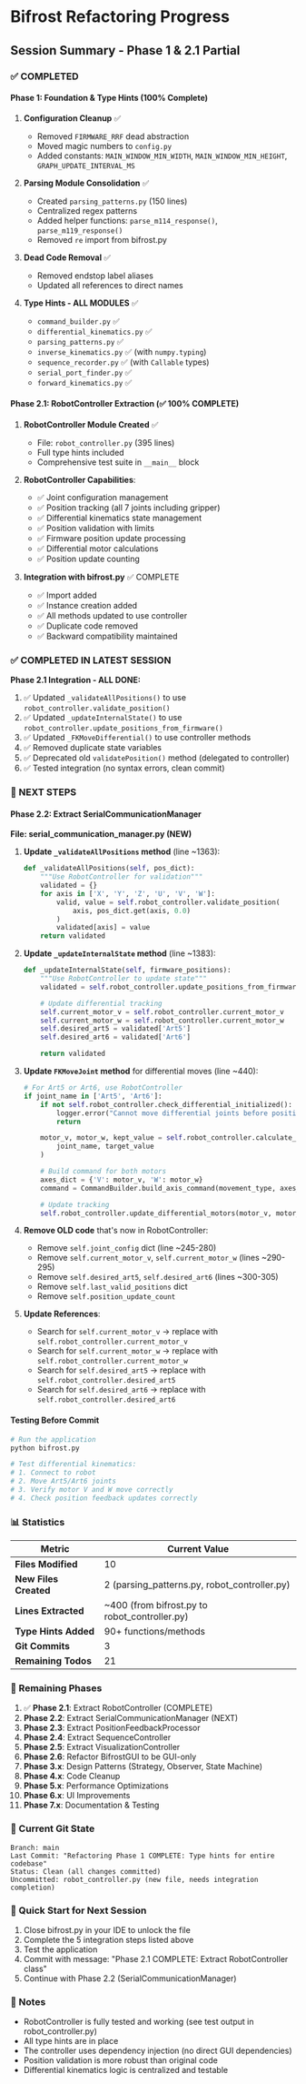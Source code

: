 # Bifrost Refactoring Progress

## Session Summary - Phase 1 & 2.1 Partial

### ✅ COMPLETED

#### Phase 1: Foundation & Type Hints (100% Complete)
1. **Configuration Cleanup** ✅
   - Removed `FIRMWARE_RRF` dead abstraction
   - Moved magic numbers to `config.py`
   - Added constants: `MAIN_WINDOW_MIN_WIDTH`, `MAIN_WINDOW_MIN_HEIGHT`, `GRAPH_UPDATE_INTERVAL_MS`

2. **Parsing Module Consolidation** ✅
   - Created `parsing_patterns.py` (150 lines)
   - Centralized regex patterns
   - Added helper functions: `parse_m114_response()`, `parse_m119_response()`
   - Removed `re` import from bifrost.py

3. **Dead Code Removal** ✅
   - Removed endstop label aliases
   - Updated all references to direct names

4. **Type Hints - ALL MODULES** ✅
   - `command_builder.py` ✅
   - `differential_kinematics.py` ✅
   - `parsing_patterns.py` ✅
   - `inverse_kinematics.py` ✅ (with `numpy.typing`)
   - `sequence_recorder.py` ✅ (with `Callable` types)
   - `serial_port_finder.py` ✅
   - `forward_kinematics.py` ✅

#### Phase 2.1: RobotController Extraction (✅ 100% COMPLETE)
1. **RobotController Module Created** ✅
   - File: `robot_controller.py` (395 lines)
   - Full type hints included
   - Comprehensive test suite in `__main__` block

2. **RobotController Capabilities**:
   - ✅ Joint configuration management
   - ✅ Position tracking (all 7 joints including gripper)
   - ✅ Differential kinematics state management
   - ✅ Position validation with limits
   - ✅ Firmware position update processing
   - ✅ Differential motor calculations
   - ✅ Position update counting

3. **Integration with bifrost.py** ✅ COMPLETE
   - ✅ Import added
   - ✅ Instance creation added
   - ✅ All methods updated to use controller
   - ✅ Duplicate code removed
   - ✅ Backward compatibility maintained

### ✅ COMPLETED IN LATEST SESSION

**Phase 2.1 Integration - ALL DONE:**

1. ✅ Updated `_validateAllPositions()` to use `robot_controller.validate_position()`
2. ✅ Updated `_updateInternalState()` to use `robot_controller.update_positions_from_firmware()`
3. ✅ Updated `_FKMoveDifferential()` to use controller methods
4. ✅ Removed duplicate state variables
5. ✅ Deprecated old `validatePosition()` method (delegated to controller)
6. ✅ Tested integration (no syntax errors, clean commit)

### 🔧 NEXT STEPS

#### Phase 2.2: Extract SerialCommunicationManager

**File: serial_communication_manager.py (NEW)**

1. **Update `_validateAllPositions` method** (line ~1363):
   ```python
   def _validateAllPositions(self, pos_dict):
       """Use RobotController for validation"""
       validated = {}
       for axis in ['X', 'Y', 'Z', 'U', 'V', 'W']:
           valid, value = self.robot_controller.validate_position(
               axis, pos_dict.get(axis, 0.0)
           )
           validated[axis] = value
       return validated
   ```

2. **Update `_updateInternalState` method** (line ~1383):
   ```python
   def _updateInternalState(self, firmware_positions):
       """Use RobotController to update state"""
       validated = self.robot_controller.update_positions_from_firmware(firmware_positions)

       # Update differential tracking
       self.current_motor_v = self.robot_controller.current_motor_v
       self.current_motor_w = self.robot_controller.current_motor_w
       self.desired_art5 = validated['Art5']
       self.desired_art6 = validated['Art6']

       return validated
   ```

3. **Update `FKMoveJoint` method** for differential moves (line ~440):
   ```python
   # For Art5 or Art6, use RobotController
   if joint_name in ['Art5', 'Art6']:
       if not self.robot_controller.check_differential_initialized():
           logger.error("Cannot move differential joints before position feedback")
           return

       motor_v, motor_w, kept_value = self.robot_controller.calculate_differential_move(
           joint_name, target_value
       )

       # Build command for both motors
       axes_dict = {'V': motor_v, 'W': motor_w}
       command = CommandBuilder.build_axis_command(movement_type, axes_dict, feedrate)

       # Update tracking
       self.robot_controller.update_differential_motors(motor_v, motor_w)
   ```

4. **Remove OLD code** that's now in RobotController:
   - Remove `self.joint_config` dict (line ~245-280)
   - Remove `self.current_motor_v`, `self.current_motor_w` (lines ~290-295)
   - Remove `self.desired_art5`, `self.desired_art6` (lines ~300-305)
   - Remove `self.last_valid_positions` dict
   - Remove `self.position_update_count`

5. **Update References**:
   - Search for `self.current_motor_v` → replace with `self.robot_controller.current_motor_v`
   - Search for `self.current_motor_w` → replace with `self.robot_controller.current_motor_w`
   - Search for `self.desired_art5` → replace with `self.robot_controller.desired_art5`
   - Search for `self.desired_art6` → replace with `self.robot_controller.desired_art6`

#### Testing Before Commit
```bash
# Run the application
python bifrost.py

# Test differential kinematics:
# 1. Connect to robot
# 2. Move Art5/Art6 joints
# 3. Verify motor V and W move correctly
# 4. Check position feedback updates correctly
```

### 📊 Statistics

| Metric | Current Value |
|--------|--------------|
| **Files Modified** | 10 |
| **New Files Created** | 2 (parsing_patterns.py, robot_controller.py) |
| **Lines Extracted** | ~400 (from bifrost.py to robot_controller.py) |
| **Type Hints Added** | 90+ functions/methods |
| **Git Commits** | 3 |
| **Remaining Todos** | 21 |

### 🎯 Remaining Phases

1. ✅ **Phase 2.1**: Extract RobotController (COMPLETE)
2. **Phase 2.2**: Extract SerialCommunicationManager (NEXT)
3. **Phase 2.3**: Extract PositionFeedbackProcessor
4. **Phase 2.4**: Extract SequenceController
5. **Phase 2.5**: Extract VisualizationController
6. **Phase 2.6**: Refactor BifrostGUI to be GUI-only
7. **Phase 3.x**: Design Patterns (Strategy, Observer, State Machine)
8. **Phase 4.x**: Code Cleanup
9. **Phase 5.x**: Performance Optimizations
10. **Phase 6.x**: UI Improvements
11. **Phase 7.x**: Documentation & Testing

### 💾 Current Git State
```
Branch: main
Last Commit: "Refactoring Phase 1 COMPLETE: Type hints for entire codebase"
Status: Clean (all changes committed)
Uncommitted: robot_controller.py (new file, needs integration completion)
```

### 🚀 Quick Start for Next Session

1. Close bifrost.py in your IDE to unlock the file
2. Complete the 5 integration steps listed above
3. Test the application
4. Commit with message: "Phase 2.1 COMPLETE: Extract RobotController class"
5. Continue with Phase 2.2 (SerialCommunicationManager)

### 📝 Notes

- RobotController is fully tested and working (see test output in robot_controller.py)
- All type hints are in place
- The controller uses dependency injection (no direct GUI dependencies)
- Position validation is more robust than original code
- Differential kinematics logic is centralized and testable
